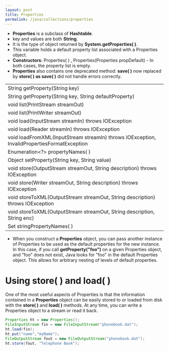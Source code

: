 ```yaml
---
layout: post
title: Properties
permalink: /java/collections/properties
---
```


* **Properties** is a subclass of **Hashtable**. 
* key and values are both **String**. 
* It is the type of object returned by **System.getProperties( )**.
* This variable holds a default property list associated with a Properties object. 
* **Constructors**: Properties( ) , Properties(Properties propDefault) - In both cases, the property list is empty.
* **Properties** also contains one deprecated method: **save( )** now replaced by **store( ) as save( )** did not handle errors correctly.

||
|---|
|String getProperty(String key)|
|String getProperty(String key, String defaultProperty)|
|void list(PrintStream streamOut)|
|void list(PrintWriter streamOut) |
|void load(InputStream streamIn) throws IOException|
|void load(Reader streamIn) throws IOException|
|void loadFromXML(InputStream streamIn) throws IOException, InvalidPropertiesFormatException|
|Enumeration<?> propertyNames( ) |
|Object setProperty(String key, String value) |
|void store(OutputStream streamOut, String description) throws IOException|
|void store(Writer streamOut, String description) throws IOException|
|void storeToXML(OutputStream streamOut, String description) throws IOException|
|void storeToXML(OutputStream streamOut, String description, String enc)|
|Set<String> stringPropertyNames( ) |

* When you construct a **Properties** object, you can pass another instance of Properties to be used as the default properties for the new instance. In this case, if you call **getProperty("foo")** on a given Properties object, and "foo" does not exist, Java looks for "foo" in the default Properties object. This allows for arbitrary nesting of levels of default properties.

# Using store( ) and load( )
One of the most useful aspects of Properties is that the information contained in a **Properties** object can be easily stored to or loaded from disk with the **store( )** and **load( )** methods. At any time, you can write a Properties object to a stream or read it back.

```java
Properties ht = new Properties();
FileInputStream fin = new FileInputStream("phonebook.dat");
ht.load(fin);
ht.put("name","myName");
FileOutputStream fout = new FileOutputStream("phonebook.dat");
ht.store(fout, "Telephone Book");
```
